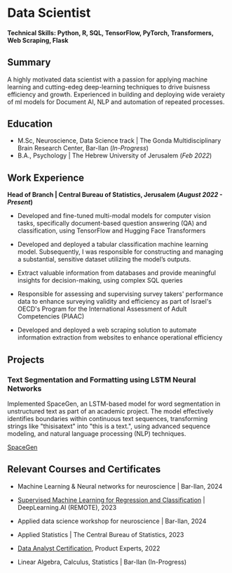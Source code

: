 # Data Scientist

#### Technical Skills: Python, R, SQL, TensorFlow, PyTorch, Transformers, Web Scraping, Flask

## Summary

A highly motivated data scientist with a passion for applying machine learning and cutting-edeg deep-learning techniques to drive buisness efficiency and growth. Experienced in building and deploying wide veraiety of ml models for Document AI, NLP and automation of repeated processes.

## Education

- M.Sc, Neuroscience, Data Science track | The Gonda Multidisciplinary Brain Research Center, Bar-Ilan (_In-Progress_)
- B.A., Psychology | The Hebrew University of Jerusalem (_Feb 2022_)

## Work Experience

**Head of Branch | Central Bureau of Statistics, Jerusalem (_August 2022 - Present_)**

- Developed and fine-tuned multi-modal models for computer vision tasks, specifically document-based question answering (QA) and classification, using TensorFlow and Hugging Face Transformers

- Developed and deployed a tabular classification machine learning model. Subsequently, I was responsible for constructing and managing a substantial, sensitive dataset utilizing the model’s outputs.

- Extract valuable information from databases and provide meaningful insights for decision-making, using complex SQL queries
  
- Responsible for assessing and supervising survey takers' performance data to enhance surveying validity and efficiency as part of Israel's OECD's Program for the International Assessment of Adult Competencies (PIAAC)

- Developed and deployed a web scraping solution to automate information extraction from websites to enhance operational efficiency

## Projects

### Text Segmentation and Formatting using LSTM Neural Networks

Implemented SpaceGen, an LSTM-based model for word segmentation in unstructured text as part of an academic project. The model effectively identifies boundaries within continuous text sequences, transforming strings like "thisisatext" into "this is a text.", using advanced sequence modeling, and natural language processing (NLP) techniques.

[SpaceGen](https://huggingface.co/spaces/asafd60/SpaceGen)

##  Relevant Courses and Certificates

- Machine Learning & Neural networks for neuroscience | Bar-Ilan, 2024

- [Supervised Machine Learning for Regression and Classification](https://github.com/DelmedigoA/DelmedigoA.github.io/blob/1f95ccae09ab9756db2dcc60d661acc966a6ba9e/assets/docs/Supervised%20Machine%20Learning%20Regression%20and%20Classification.pdf) | DeepLearning.AI (REMOTE), 2023

- Applied data science workshop for neuroscience | Bar-Ilan, 2024
  
- Applied Statistics | The Central Bureau of Statistics, 2023
  
-  [Data Analyst Certification](https://github.com/DelmedigoA/DelmedigoA.github.io/blob/main/assets/docs/Data%20Analyst%20-%20Certification%20of%20Completion.pdf), Product Experts, 2022
  
- Linear Algebra, Calculus, Statistics | Bar-Ilan (In-Progress)
